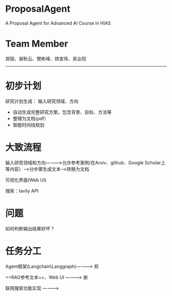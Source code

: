 # ProposalAgent
A Proposal Agent for Advanced AI Course in HIAS
# Team Member
郑锐、谢秋云、樊彬峰、禚宣伟、吴业阳

----
# 初步计划
研究计划生成：
输入研究领域、方向
- 自动生成完整研究方案，包含背景、目标、方法等
- 整理为文档(pdf）
- 智能时间线规划

# 大致流程

输入研究领域和方向————>允许参考案例(在Arxiv、github、Google Scholar上等内容）——>分步骤生成文本——>转换为文档

可视化界面(Web UI)

搜索：tavily API


# 问题

如何判断输出结果好坏？

# 任务分工

Agent框架(Langchain\Langgraph)————> 郑


==RAG参考文本==、Web UI ————> 谢

联网搜索功能实现 ————>


